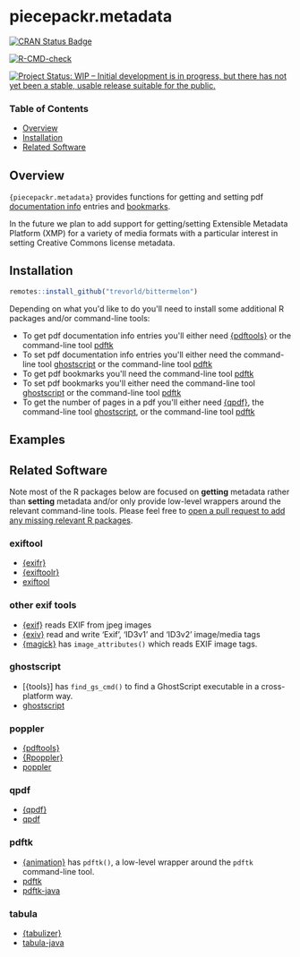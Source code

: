 # piecepackr.metadata

[![CRAN Status Badge](https://www.r-pkg.org/badges/version/piecepackr.metadata)](https://cran.r-project.org/package=piecepackr.metadata)

[![R-CMD-check](https://github.com/piecepackr/piecepackr.metadata/workflows/R-CMD-check/badge.svg)](https://github.com/piecepackr/piecepackr.metadata/actions)

[![Project Status: WIP – Initial development is in progress, but there has not yet been a stable, usable release suitable for the public.](https://www.repostatus.org/badges/latest/wip.svg)](https://www.repostatus.org/#wip)

### Table of Contents

* [Overview](#overview)
* [Installation](#installation)
* [Related Software](#similar)

## <a name="overview">Overview</a>

`{piecepackr.metadata}` provides functions for getting and setting pdf [documentation info](https://opensource.adobe.com/dc-acrobat-sdk-docs/library/pdfmark/pdfmark_Basic.html#document-info-dictionary-docinfo) entries and [bookmarks](https://opensource.adobe.com/dc-acrobat-sdk-docs/library/pdfmark/pdfmark_Basic.html#bookmarks-out).

In the future we plan to add support for getting/setting Extensible Metadata Platform (XMP) for a variety of media formats with a particular interest in setting Creative Commons license metadata.

## <a name="installation">Installation</a>


```r
remotes::install_github("trevorld/bittermelon")
```

Depending on what you'd like to do you'll need to install some additional R packages and/or command-line tools:

* To get pdf documentation info entries you'll either need [{pdftools}](https://docs.ropensci.org/pdftools/) or the command-line tool [pdftk](https://www.pdflabs.com/tools/pdftk-the-pdf-toolkit/)
* To set pdf documentation info entries you'll either need the command-line tool [ghostscript](https://www.ghostscript.com/) or the command-line tool [pdftk](https://www.pdflabs.com/tools/pdftk-the-pdf-toolkit/)
* To get pdf bookmarks you'll need the command-line tool [pdftk](https://www.pdflabs.com/tools/pdftk-the-pdf-toolkit/)
* To set pdf bookmarks you'll either need the command-line tool [ghostscript](https://www.ghostscript.com/) or the command-line tool [pdftk](https://www.pdflabs.com/tools/pdftk-the-pdf-toolkit/)
* To get the number of pages in a pdf you'll either need [{qpdf}](https://cran.r-project.org/web/packages/qpdf/index.html), the command-line tool [ghostscript](https://www.ghostscript.com/), or the command-line tool [pdftk](https://www.pdflabs.com/tools/pdftk-the-pdf-toolkit/)

## <a name="examples">Examples</a>

## <a name="similar">Related Software</a>

Note most of the R packages below are focused on **getting** metadata rather than **setting** metadata
and/or only provide low-level wrappers around the relevant command-line tools.
Please feel free to [open a pull request to add any missing relevant R packages](https://github.com/piecepackr/piecepackr.metadata/edit/main/README.Rmd).

### exiftool

* [{exifr}](https://github.com/paleolimbot/exifr)
* [{exiftoolr}](https://github.com/JoshOBrien/exiftoolr)
* [exiftool](https://exiftool.org/)

### other exif tools

* [{exif}](https://github.com/Ironholds/exif) reads EXIF from jpeg images
* [{exiv}](https://github.com/hrbrmstr/exiv) read and write ‘Exif’, ‘ID3v1’ and ‘ID3v2’ image/media tags
* [{magick}](https://github.com/ropensci/magick) has `image_attributes()` which reads EXIF image tags.

### ghostscript

* [{tools}] has `find_gs_cmd()` to find a GhostScript executable in a cross-platform way.
* [ghostscript](https://www.ghostscript.com/)

### poppler

* [{pdftools}](https://docs.ropensci.org/pdftools/)
* [{Rpoppler}](https://cran.r-project.org/web/packages/Rpoppler/index.html)
* [poppler](https://poppler.freedesktop.org/)

### qpdf

* [{qpdf}](https://cran.r-project.org/web/packages/qpdf/index.html)
* [qpdf](https://qpdf.sourceforge.io/)

### pdftk

* [{animation}](https://yihui.org/animation/) has `pdftk()`, a low-level wrapper around the `pdftk` command-line tool.
* [pdftk](https://www.pdflabs.com/tools/pdftk-the-pdf-toolkit/)
* [pdftk-java](https://gitlab.com/pdftk-java/pdftk)

### tabula

* [{tabulizer}](https://github.com/ropensci/tabulizer)
* [tabula-java](https://github.com/tabulapdf/tabula-java/)
